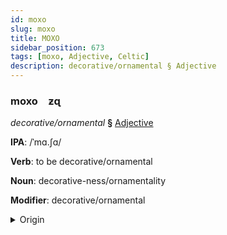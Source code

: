 ```yaml
---
id: moxo
slug: moxo
title: MOXO
sidebar_position: 673
tags: [moxo, Adjective, Celtic]
description: decorative/ornamental § Adjective
---
```


### moxo&emsp;<span kind="abugida">ƶɋ</span>

*decorative/ornamental* **§** [Adjective](../../tags/Adjective)

**IPA**: /ˈmɑ.ʃɑ/

**Verb**: to be decorative/ornamental

**Noun**: decorative-ness/ornamentality

**Modifier**: decorative/ornamental

<details>
    <summary>Origin</summary>
    Irish maiseach /ˈmˠaʃa(h)/<br/>
    <em>Celtic Language Family</em>
</details>
